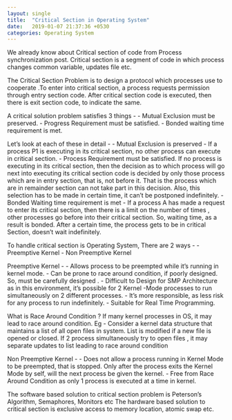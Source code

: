 ```yaml
---
layout: single
title:  "Critical Section in Operating System"
date:   2019-01-07 21:37:36 +0530
categories: Operating System
---
```


We already know about Critical section of code from Process synchronization post. Critical section is a segment of code in which process changes common variable, updates file etc.

The Critical Section Problem is to design a protocol which processes  use to cooperate .To enter into critical section, a process requests permission through entry section code. After critical section code is executed, then there is  exit section code, to indicate the same.

A critical solution problem satisfies 3 things -
    - Mutual Exclusion must be preserved.
    - Progress Requirement must be satisfied.
    - Bonded waiting time requirement is met.

Let’s look at each of these in detail -
    - Mutual Exclusion is preserved - If a process P1 is executing in its critical section, no other process can execute in critical section.
    - Process Requirement must be satisfied. If no process is executing in its critical section, then the decision as to which process will go next into executing its critical section code is decided by only those process which are in entry section, that is, not before it. That is the process which are in remainder section can not take part in this decision. Also, this selection has to be made in certain time, it can’t be postponed indefinitely.
    - Bonded Waiting time requirement is met - If a process A has made a request to enter its critical section, then there is a limit on the number of times , other processes go before into their critical section. So, waiting time, as a result is bonded. After a certain time, the process gets to be in critical Section, doesn’t wait indefinitely.

To handle critical section is Operating System, There are 2 ways -
    - Preemptive Kernel
    - Non  Preemptive Kernel

Preemptive Kernel -
    - Allows process to be preempted while it’s running in kernel mode.
    - Can be prone to race around condition, if poorly designed. So, must be carefully designed .
    - Difficult to Design for SMP Architecture as in this environment, it’s possible for 2 Kernel -Mode processes to run simultaneously on 2 different processes.
    - It’s more responsible, as less risk for any process to run indefinitely.
    - Suitable for Real Time Programming.

What is Race Around Condition ?
If many kernel processes in OS, it may lead to race around condition.
Eg - Consider a kernel data structure that maintains a list of all open files in system. List is modified if a new file is opened or closed. If 2 process simultaneously try to open files , it may separate updates to list leading to race around condition 

Non Preemptive Kernel -
    - Does not allow a process running in Kernel Mode to be preempted, that is stopped. Only after the process exits the Kernel Mode by self, will the next process be given the kernel.
    - Free from Race Around Condition as only 1 process is executed at a time in kernel.

The software based solution to critical section problem is Peterson’s Algorithm, Semaphores, Monitors etc
The hardware based solution to critical section is exclusive access to memory location, atomic swap etc.
